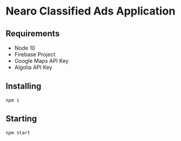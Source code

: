 # Nearo Classified Ads Application

## Requirements

- Node 10
- Firebase Project
- Google Maps API Key
- Algolia API Key

## Installing

`npm i`

## Starting

`npm start`
